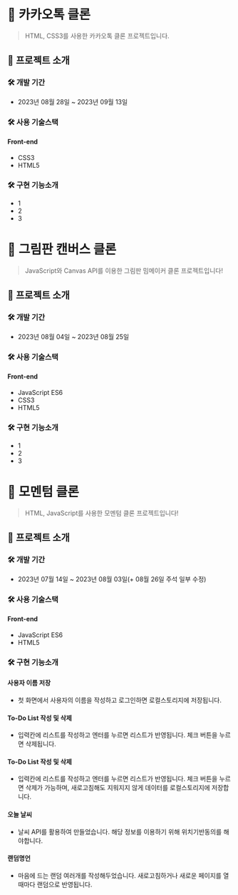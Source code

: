 # 💬 카카오톡 클론
> HTML, CSS3를 사용한 카카오톡 클론 프로젝트입니다.

## 💬 프로젝트 소개
### 🛠 개발 기간
* 2023년 08월 28일 ~ 2023년 09월 13일
  
### 🛠 사용 기술스택
#### Front-end
* CSS3
* HTML5

### 🛠 구현 기능소개
* 1
* 2
* 3


# 🎨 그림판 캔버스 클론
> JavaScript와 Canvas API를 이용한 그림판 밈메이커 클론 프로젝트입니다!

## 🎨 프로젝트 소개
### 🛠 개발 기간
* 2023년 08월 04일 ~ 2023년 08월 25일
  
### 🛠 사용 기술스택
#### Front-end
* JavaScript ES6
* CSS3
* HTML5

### 🛠 구현 기능소개
* 1
* 2
* 3


# 📒 모멘텀 클론
> HTML, JavaScript를 사용한 모멘텀 클론 프로젝트입니다!

## 📒 프로젝트 소개
### 🛠 개발 기간
* 2023년 07월 14일 ~ 2023년 08월 03일(+ 08월 26일 주석 일부 수정)

### 🛠 사용 기술스택
#### Front-end
* JavaScript ES6
* HTML5

### 🛠 구현 기능소개
#### 사용자 이름 저장
* 첫 화면에서 사용자의 이름을 작성하고 로그인하면 로컬스토리지에 저장됩니다.
#### To-Do List 작성 및 삭제
* 입력칸에 리스트를 작성하고 엔터를 누르면 리스트가 반영됩니다.
  체크 버튼을 누르면 삭제됩니다.
#### To-Do List 작성 및 삭제
* 입력칸에 리스트를 작성하고 엔터를 누르면 리스트가 반영됩니다.
  체크 버튼을 누르면 삭제가 가능하며, 새로고침해도 지워지지 않게 데이터를 로컬스토리지에 저장합니다.
#### 오늘 날씨
* 날씨 API를 활용하여 만들었습니다.
  해당 정보를 이용하기 위해 위치기반동의를 해야합니다.
#### 랜덤명언
* 마음에 드는 랜덤 여러개를 작성해두었습니다.
  새로고침하거나 새로운 페이지를 열 때마다 랜덤으로 반영됩니다.
